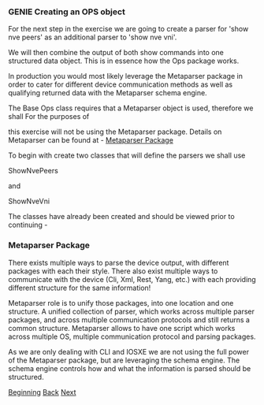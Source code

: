 ### GENIE Creating an OPS object


For the next step in the exercise we are going to create a parser for 'show nve peers' as an additional parser
to 'show nve vni'.

We will then combine the output of both show commands into one structured data object.  This is in essence how the 
Ops package works.

In production you would most likely leverage the Metaparser package in order to cater for different device 
communication methods as well as qualifying returned data with the Metaparser schema engine.  


The Base Ops class requires that a Metaparser object is used, therefore we shall 
For the purposes of


this exercise will not be using the Metaparser package.  Details on Metaparser can be found at - 
[Metaparser Package](https://pubhub.devnetcloud.com/media/pyats-packages/docs/metaparser/index.html)


To begin with create two classes that will define the parsers we shall use

ShowNvePeers

and 

ShowNveVni

The classes have already been created and should be viewed prior to continuing -




### Metaparser Package

There exists multiple ways to parse the device output, with different packages with each their style. 
There also exist multiple ways to communicate with the device (Cli, Xml, Rest, Yang, etc.) with each providing 
different structure for the same information!

Metaparser role is to unify those packages, into one location and one structure. 
A unified collection of parser, which works across multiple parser packages, and across multiple communication 
protocols and still returns a common structure. Metaparser allows to have one script which works across 
multiple OS, multiple communication protocol and parsing packages.

As we are only dealing with CLI and IOSXE we are not using the full power of the Metaparser package, but are leveraging
the schema engine.
The schema engine controls how and what the information is parsed should be structured.




[Beginning](../README.md)   [Back](./step5.md)  [Next](./step7.md)